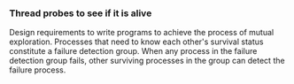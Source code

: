 ### Thread probes to see if it is alive


Design requirements to write programs to achieve the process of mutual exploration. Processes that need to know each other's survival status constitute a failure detection group. When any process in the failure detection group fails, other surviving processes in the group can detect the failure process.
